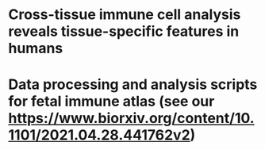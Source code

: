 # Cross-tissue immune cell analysis reveals tissue-specific features in humans

# Data processing and analysis scripts for fetal immune atlas (see our https://www.biorxiv.org/content/10.1101/2021.04.28.441762v2)
